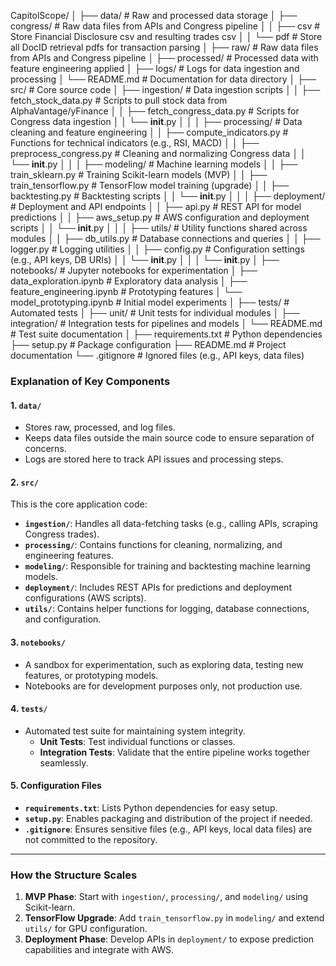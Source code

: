 CapitolScope/
│
├── data/                        # Raw and processed data storage
│   ├── congress/                # Raw data files from APIs and Congress pipeline
│   │   ├── csv                  # Store Financial Disclosure csv and resulting trades csv
│   │   └── pdf                  # Store all DocID retrieval pdfs for transaction parsing
│   ├── raw/                     # Raw data files from APIs and Congress pipeline
│   ├── processed/               # Processed data with feature engineering applied
│   ├── logs/                    # Logs for data ingestion and processing
│   └── README.md                # Documentation for data directory
│
├── src/                         # Core source code
│   ├── ingestion/               # Data ingestion scripts
│   │   ├── fetch_stock_data.py  # Scripts to pull stock data from AlphaVantage/yFinance
│   │   ├── fetch_congress_data.py # Scripts for Congress data ingestion
│   │   └── __init__.py
│   │
│   ├── processing/              # Data cleaning and feature engineering
│   │   ├── compute_indicators.py # Functions for technical indicators (e.g., RSI, MACD)
│   │   ├── preprocess_congress.py # Cleaning and normalizing Congress data
│   │   └── __init__.py
│   │
│   ├── modeling/                # Machine learning models
│   │   ├── train_sklearn.py     # Training Scikit-learn models (MVP)
│   │   ├── train_tensorflow.py  # TensorFlow model training (upgrade)
│   │   ├── backtesting.py       # Backtesting scripts
│   │   └── __init__.py
│   │
│   ├── deployment/              # Deployment and API endpoints
│   │   ├── api.py               # REST API for model predictions
│   │   ├── aws_setup.py         # AWS configuration and deployment scripts
│   │   └── __init__.py
│   │
│   ├── utils/                   # Utility functions shared across modules
│   │   ├── db_utils.py          # Database connections and queries
│   │   ├── logger.py            # Logging utilities
│   │   ├── config.py            # Configuration settings (e.g., API keys, DB URIs)
│   │   └── __init__.py
│   │
│   └── __init__.py
│
├── notebooks/                   # Jupyter notebooks for experimentation
│   ├── data_exploration.ipynb   # Exploratory data analysis
│   ├── feature_engineering.ipynb # Prototyping features
│   └── model_prototyping.ipynb  # Initial model experiments
│
├── tests/                       # Automated tests
│   ├── unit/                    # Unit tests for individual modules
│   ├── integration/             # Integration tests for pipelines and models
│   └── README.md                # Test suite documentation
│
├── requirements.txt             # Python dependencies
├── setup.py                     # Package configuration
├── README.md                    # Project documentation
└── .gitignore                   # Ignored files (e.g., API keys, data files)


### **Explanation of Key Components**

#### **1. `data/`**
- Stores raw, processed, and log files.
- Keeps data files outside the main source code to ensure separation of concerns.
- Logs are stored here to track API issues and processing steps.

#### **2. `src/`**
This is the core application code:
- **`ingestion/`**: Handles all data-fetching tasks (e.g., calling APIs, scraping Congress trades).
- **`processing/`**: Contains functions for cleaning, normalizing, and engineering features.
- **`modeling/`**: Responsible for training and backtesting machine learning models.
- **`deployment/`**: Includes REST APIs for predictions and deployment configurations (AWS scripts).
- **`utils/`**: Contains helper functions for logging, database connections, and configuration.

#### **3. `notebooks/`**
- A sandbox for experimentation, such as exploring data, testing new features, or prototyping models.
- Notebooks are for development purposes only, not production use.

#### **4. `tests/`**
- Automated test suite for maintaining system integrity.
  - **Unit Tests**: Test individual functions or classes.
  - **Integration Tests**: Validate that the entire pipeline works together seamlessly.

#### **5. Configuration Files**
- **`requirements.txt`**: Lists Python dependencies for easy setup.
- **`setup.py`**: Enables packaging and distribution of the project if needed.
- **`.gitignore`**: Ensures sensitive files (e.g., API keys, local data files) are not committed to the repository.

---

### **How the Structure Scales**
1. **MVP Phase**: Start with `ingestion/`, `processing/`, and `modeling/` using Scikit-learn.
2. **TensorFlow Upgrade**: Add `train_tensorflow.py` in `modeling/` and extend `utils/` for GPU configuration.
3. **Deployment Phase**: Develop APIs in `deployment/` to expose prediction capabilities and integrate with AWS.